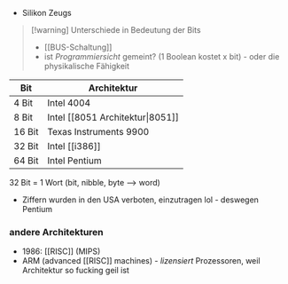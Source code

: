 - Silikon Zeugs

> [!warning] Unterschiede in Bedeutung der Bits
> -  [[BUS-Schaltung]]
> - ist _Programmiersicht_ gemeint? (1 Boolean kostet x bit) - oder die physikalische Fähigkeit

| Bit    | Architektur                      |
| ------ | -------------------------------- |
| 4 Bit  | Intel 4004                       |
| 8 Bit  | Intel [[8051 Architektur\|8051]] |
| 16 Bit | Texas Instruments 9900           |
| 32 Bit | Intel [[i386]]                   |
| 64 Bit | Intel Pentium                    |
32 Bit = 1 Wort (bit, nibble, byte --> word)

- Ziffern wurden in den USA verboten, einzutragen lol - deswegen Pentium

### andere Architekturen
- 1986: [[RISC]] (MIPS)
- ARM (advanced [[RISC]] machines) - _lizensiert_ Prozessoren, weil Architektur so fucking geil ist